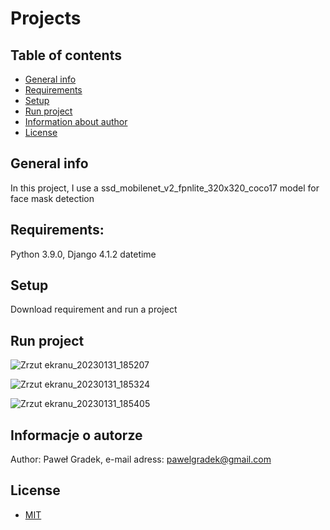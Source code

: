 # Projects

## Table of contents
* [General info](#general-info)
* [Requirements](#requirements)
* [Setup](#setup)
* [Run project](#run-project)
* [Information about author](#information-about-author)
* [License](#license)

## General info
In this project, I use a ssd_mobilenet_v2_fpnlite_320x320_coco17 model for face mask detection 

## Requirements:
Python 3.9.0,
Django 4.1.2
datetime

## Setup
Download requirement and run a project

## Run project

![Zrzut ekranu_20230131_185207](https://user-images.githubusercontent.com/80818195/215844835-1c617704-257c-48a4-917a-1bc2885de47f.png)

![Zrzut ekranu_20230131_185324](https://user-images.githubusercontent.com/80818195/215844905-304950aa-1289-416f-9ae0-b74dcaf6128c.png)

![Zrzut ekranu_20230131_185405](https://user-images.githubusercontent.com/80818195/215844960-5aec5fa8-6e52-489d-92e6-1831d63d6a9b.png)


## Informacje o autorze
Author: Paweł Gradek,
e-mail adress: pawelgradek@gmail.com

## License
* [MIT](LICENSE.md)

